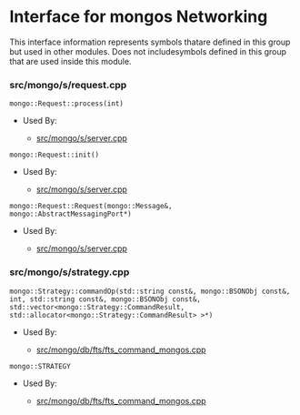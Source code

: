 
# Interface for mongos Networking
This interface information represents symbols thatare defined in this group but used in other modules.  Does not includesymbols defined in this group that are used inside this module.

### src/mongo/s/request.cpp

<div></div>

    mongo::Request::process(int)

- Used By:

    - [src/mongo/s/server.cpp](../../../process\_management/mongos\_and\_mongod\_mains)

<div></div>

    mongo::Request::init()

- Used By:

    - [src/mongo/s/server.cpp](../../../process\_management/mongos\_and\_mongod\_mains)

<div></div>

    mongo::Request::Request(mongo::Message&, mongo::AbstractMessagingPort*)

- Used By:

    - [src/mongo/s/server.cpp](../../../process\_management/mongos\_and\_mongod\_mains)

### src/mongo/s/strategy.cpp

<div></div>

    mongo::Strategy::commandOp(std::string const&, mongo::BSONObj const&, int, std::string const&, mongo::BSONObj const&, std::vector<mongo::Strategy::CommandResult, std::allocator<mongo::Strategy::CommandResult> >*)

- Used By:

    - [src/mongo/db/fts/fts\_command\_mongos.cpp](../../../queries/full\_text\_search\_module)

<div></div>

    mongo::STRATEGY

- Used By:

    - [src/mongo/db/fts/fts\_command\_mongos.cpp](../../../queries/full\_text\_search\_module)
